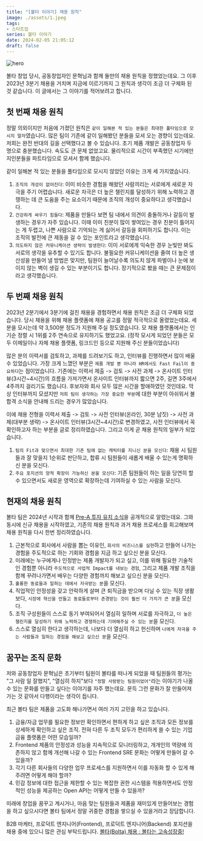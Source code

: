 ```yaml
---
title: "[볼타 이야기] 채용 원칙"
image: ./assets/1.jpeg
tags:
- 스타트업
series: 볼타 이야기
date: 2024-02-05 21:05:12
draft: false
---
```


![hero](assets/1.jpeg)

볼타 창업 당시, 공동창업자인 문혁님과 함께 둘만의 채용 원칙을 정했었는데요. 그 이후 2023년 3분기 채용을 거치며 지금에 이르기까지 그 원칙과 생각이 조금 더 구체화 된 것 같습니다. 이 글에서는 그 이야기를 적어보려고 합니다.

## 첫 번째 채용 원칙

정말 의외이지만 처음에 가졌던 원칙은 `같이 일해본 적 있는 분들은 최대한 풀타임으로 모시지 말자`였습니다. 많은 팀이 기존에 같이 일해봤던 분들을 모셔 오는 경향이 있는데요. 저희는 완전 반대의 길을 선택했다고 볼 수 있습니다. 초기 제품 개발은 공동창업자 두 명으로 충분했습니다. 속도도 큰 문제 없었고요. 물리적으로 시간이 부족했던 시기에만 지인분들을 파트타임으로 모셔서 함께 했습니다.

같이 일해본 적 있는 분들을 풀타임으로 모시지 않았던 이유는 크게 세 가지였습니다.

1. `조직의 개성이 없어진다`: 이미 비슷한 경험을 해왔던 사람끼리는 서로에게 새로운 자극을 주기 어렵습니다. 새로운 자극은 더 높은 챌린지를 달성하기 위해 노력하고 경쟁하는 데 큰 도움을 주는 요소이기 때문에 조직의 개성이 중요하다고 생각했습니다.
2. `건강하게 싸우기 힘들다`: 제품을 만들다 보면 팀 내에서 의견이 충돌하거나 갈등이 발생하는 경우가 자주 있습니다. 이때 이미 친분이 많이 쌓여있는 경우 친분이 틀어지는 게 두렵고, 나쁜 사람으로 기억되는 게 싫어서 갈등을 회피하기도 합니다. 이는 조직의 발전에 큰 제동을 걸 수 있는 포인트라고 생각했습니다.
3. `의도하지 않은 커뮤니케이션 생략이 발생한다`: 이미 서로에게 익숙한 경우 눈빛만 봐도 서로의 생각을 유추할 수 있기도 합니다. 불필요한 커뮤니케이션을 줄여 더 높은 생산성을 만들어 낼 방법은 맞지만, 팀원이 늘어날수록 의도치 않게 파벌이나 눈에 보이지 않는 벽이 생길 수 있는 부분이기도 합니다. 장기적으로 봤을 때는 큰 문제점이라고 생각했습니다. 


## 두 번째 채용 원칙

2023년 2분기에서 3분기에 걸친 채용을 경험하면서 채용 원칙은 조금 더 구체화 되었습니다. 당시 채용을 위해 채용 플랫폼에 채용 공고를 정말 적극적으로 올렸었는데요. 세 분을 모시는데 약 3,500분 정도가 지원해 주실 정도였습니다. 모 채용 플랫폼에서는 인기순 정렬 시 1위를 2주 연속으로 유지하기도 했었고요. (정작 모시게 되었던 분들은 모두 이메일이나 자체 채용 플랫폼, 링크드인 등으로 지원해 주신 분들이었습니다)

많은 분의 이력서를 검토하고, 과제를 드려보기도 하고, 인터뷰를 진행하면서 많이 배울 수 있었습니다. 가장 크게 느꼈던 부분은 `제품 개발 뿐 아니라 HR에서도 Fast Fail이 중요하다`는 점이었습니다. 기존에는 이력서 제출 -> 검토 -> 사전 과제 -> 온사이트 인터뷰(3시간~4시간)의 흐름을 가져가면서 온사이트 인터뷰까지 짧으면 2주, 길면 3주에서 4주까지 걸리기도 했습니다. 후보자와 회사 모두 많은 시간을 할애하였던 것인데요. 막상 인터뷰까지 모셨지만 `저희 팀이 생각하는 가장 중요한 부분`에 대한 부분이 아쉬워서 불합격 소식을 안내해 드리는 경우가 많았습니다.

이에 채용 전형을 이력서 제출 -> 검토 -> 사전 인터뷰(온라인, 30분 남짓) -> 사전 과제(대부분 생략) -> 온사이트 인터뷰(3시간~4시간)로 변경하였고, 사전 인터뷰에서 꼭 확인하고자 하는 부분을 글로 정리하였습니다. 그리고 이게 곧 채용 원칙의 일부가 되었습니다.

1. `팀의 Fit과 맞으면서 최대한 기존 팀에 없는 캐릭터를 지니신 분을 모신다`: 채용 시 팀원들과 잘 맞을지 1순위로 판단하고, 합류 시 팀원들이 새롭게 배울 수 있는게 명확하신 분을 모신다.
2. `주요 포지션의 양적 확장이 가능하신 분을 모신다`: 기존 팀원들이 하는 일을 당연히 할 수 있으면서도 새로운 영역으로 확장하는데 기여하실 수 있는 사람을 모신다.

## 현재의 채용 원칙

볼타 팀은 2024년 시작과 함께 [Pre-A 투자 유치 소식](https://news.mt.co.kr/mtview.php?no=2024012613574584122)을 공개적으로 알렸는데요. 그와 동시에 신규 채용을 시작하였고, 기존의 채용 원칙과 과거 채용 프로세스를 회고해보며 채용 원칙을 다시 한번 정리하였습니다.

1. 근본적으로 회사에서 사람을 뽑는 이유인, `회사의 비즈니스를 실현`하고 만들어 나가는 경험을 주도적으로 하는 기회와 경험을 지금 하고 싶으신 분을 모신다.
2. 미래에는 누구에게나 인정받는 제품 개발자가 되고 싶고, 이를 위해 필요한 기술적인 경험뿐 아니라 `주도적으로 사업적 Impact를 내보는 경험`, 그리고 제품 개발 조직을 함께 꾸려나가면서 배우는 다양한 경험까지 해보고 싶으신 분을 모신다.
3. `훌륭한 동료들과 일하는 데에서 자극받는 분`을 모신다.
4. 직업적인 안정성을 갖고 안락하게 살며 큰 퇴직금을 받으며 다닐 수 있는 직장 생활보다, `시장에 혁신을 만들고 동료들로부터 존경받는 것이 훨씬 더 가치가 큰 분`을 모신다.
5. 조직 구성원들이 스스로 동기 부여되어서 열심히 일하며 서로를 자극하고, `더 높은 챌린지를 달성하기 위해 노력하고 경쟁하는데 기여해주실 수 있는 분`을 모신다.
6. 스스로 열심히 한다고 생각하는데, 나보다 더 열심히 하고 헌신하며 `나에게 자극을 주는 사람들과 일하는 경험을 해보고 싶으신 분`을 모신다.

## 꿈꾸는 조직 문화

저와 공동창업자 문혁님은 초기부터 팀원이 볼타를 떠나게 되었을 때 팀원들의 평가는 "그 사람 일 잘했지", "열심히 하지"보다 `"정말 사랑받는 팀원이었어"`라는 이야기가 나올 수 있는 문화를 만들고 싶다는 이야기를 자주 했는데요. 문득 그런 문화가 잘 만들어져 가는 것 같아서 다행이라는 생각이 듭니다.

최근 볼타 팀은 제품을 고도화 해나가면서 여러 가지 고민을 하고 있습니다.

1. 금융/자금 업무를 필요한 정보만 확인하면서 편하게 하고 싶은 조직과 모든 정보를 상세하게 확인하고 싶은 조직. 전혀 다른 두 조직 모두가 편리하게 쓸 수 있는 기업 금융 플랫폼은 어떤 모습일까?
2. Frontend 제품의 안정성과 성능을 지속적으로 모니터링하고, 개개인의 역량에 의존하지 않고 함께 개선해 나갈 수 있는 Frontend SRE 문화는 어떻게 만들어 갈 수 있을까?
3. 각기 다른 회사들의 다양한 업무 프로세스를 지원하면서 이를 자동화 할 수 있게 해주려면 어떻게 해야 할까?
4. 민감 정보에 대한 접근을 제한할 수 있는 복잡한 권한 시스템을 적용하면서도 안정적인 성능을 제공하는 Open API는 어떻게 만들 수 있을까?

미래에 창업을 꿈꾸고 계시거나, 마음 맞는 팀원들과 제품을 재미있게 만들어보는 경험을 하고 싶으시다면 볼타 팀에서 정말 귀중한 경험을 쌓으실 수 있을거라고 장담합니다.

B2B 마케터, 프로덕트 엔지니어(Frontend), 프로덕트 엔지니어(Backend) 포지션을 채용 중에 있으니 많은 관심 부탁드립니다. [볼타(Bolta) 채용 : 볼타는 고속성장중!](https://careers.bolta.io)